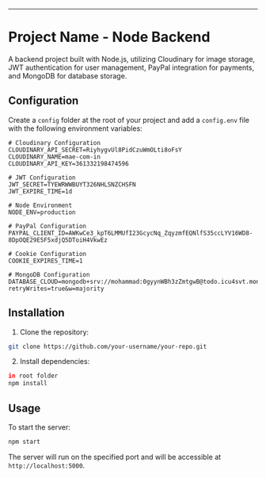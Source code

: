 

---

# Project Name - Node Backend

A backend project built with Node.js, utilizing Cloudinary for image storage, JWT authentication for user management, PayPal integration for payments, and MongoDB for database storage.

## Configuration

Create a `config` folder at the root of your project and add a `config.env` file with the following environment variables:

```env
# Cloudinary Configuration
CLOUDINARY_API_SECRET=RiyhygvUl8PidCzuWmOLti8oFsY
CLOUDINARY_NAME=mae-com-in
CLOUDINARY_API_KEY=361332198474596

# JWT Configuration
JWT_SECRET=TYEWRWWBUYT326NHLSNZCHSFN
JWT_EXPIRE_TIME=1d

# Node Environment
NODE_ENV=production

# PayPal Configuration
PAYPAL_CLIENT_ID=AWKwCe3_kpT6LMMUfI23GcycNq_ZqyzmfEQNlfS35ccLYV16WD8-8DpOQE29E5F5xdjQ5DToiH4VkwEz

# Cookie Configuration
COOKIE_EXPIRES_TIME=1

# MongoDB Configuration
DATABASE_CLOUD=mongodb+srv://mohammad:0gyynWBh3zZmtgwB@todo.icu4svt.mongodb.net/?retryWrites=true&w=majority
```


## Installation

1. Clone the repository:

```bash
git clone https://github.com/your-username/your-repo.git
```

2. Install dependencies:

```bash
in root folder
npm install
```

## Usage

To start the server:

```bash
npm start
```

The server will run on the specified port and will be accessible at `http://localhost:5000`.




